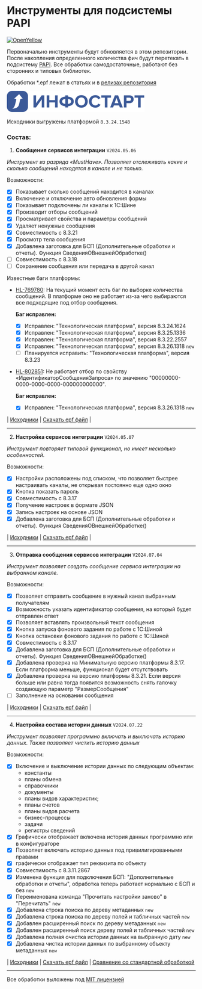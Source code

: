 # Инструменты для подсиcтемы PAPI

[![OpenYellow](https://img.shields.io/endpoint?url=https://openyellow.neocities.org/badges/4/763113633.json)](https://openyellow.notion.site/openyellow/24727888daa641af95514b46bee4d6f2?p=e89925d9c00f439d8ef210fc5445f8db&pm=s)

Первоначально инструменты будут обновляется в этом репозитории. После накопления определенного количества фич будут перетекать в подсистему [PAPI](https://github.com/dsdred/PAPI).
Все обработки самодостаточные, работают без сторонних и типовых библиотек.

Обработки \*.epf лежат в статьях и в [релизах репозитория](https://github.com/dsdred/PAPI-tools/releases)

![Infostart](/assets/img/svg/infostartlogo.svg)

Исходники выгружены платформой `8.3.24.1548`

### Состав:

1. **Сообщения сервисов интеграции** `V2024.05.06`

_Инструмент из разряда «MustHave». Позволяет отслеживать какие и сколько сообщений находятся в канале и не только._

Возможности:

- [x] Показывает сколько сообщений находится в каналах
- [x] Включение и отключение авто обновления формы
- [x] Показывает подключены ли каналы к 1С:Шине
- [x] Производит отборы сообщений
- [x] Просматривает свойства и параметры сообщений
- [x] Удаляет ненужные сообщения
- [x] Совместимость с 8.3.21
- [x] Просмотр тела сообщения
- [x] Добавлена заготовка для БСП (Дополнительные обработки и отчеты). Функция СведенияОВнешнейОбработке()
- [ ] Совместимость с 8.3.18
- [ ] Сохранение сообщения или передача в другой канал

Известные баги платформы:

- [HL-769780](https://bugboard.v8.1c.ru/error/000150912): На текущий момент есть баг по выборке количества сообщений. В платформе оно не работает из-за чего выбираются все подходящие под отбор сообщения.

  **Баг исправлен:**

  - [x] Исправлен: "Технологическая платформа", версия 8.3.24.1624
  - [x] Исправлен: "Технологическая платформа", версия 8.3.25.1336
  - [x] Исправлен: "Технологическая платформа", версия 8.3.22.2557
  - [x] Исправлен: "Технологическая платформа", версия 8.3.26.1318 `new`
  - [ ] Планируется исправить: "Технологическая платформа", версия 8.3.23

- [HL-802851](https://bugboard.v8.1c.ru/error/000153362): Не работает отбор по свойству «ИдентификаторСообщенияЗапроса» по значению "00000000-0000-0000-0000-000000000000".

  **Баг исправлен:**

  - [x] Исправлен: "Технологическая платформа", версия 8.3.26.1318 `new`

| [Исходники](/src/IntegrationServicesMessages/) | [Скачать epf файл](https://infostart.ru/1c/tools/2050054/) |

---

2. **Настройка сервисов интеграции** `V2024.05.07`

_Инструмент повторяет типовой функционал, но имеет несколько особенностей._

Возможности:

- [x] Настройки расположены под списком, что позволяет быстрее настраивать каналы, не открывая постоянно еще одно окно
- [x] Кнопка показать пароль
- [x] Совместимость с 8.3.17
- [x] Получение настроек в формате JSON
- [x] Запись настроек на основе JSON
- [x] Добавлена заготовка для БСП (Дополнительные обработки и отчеты). Функция СведенияОВнешнейОбработке()

| [Исходники](/src/IntegrationServicesSettings/) | [Скачать epf файл](https://infostart.ru/1c/tools/2050054/) |

---

3. **Отправка сообщения сервисов интеграции** `V2024.07.04`

_Инструмент позволяет создать сообщение сервиса интеграции на выбранном канале._

Возможности:

- [x] Позволяет отправить сообщение в нужный канал выбранным получателям
- [x] Возможность указать идентификатор сообщения, на который будет отправлен ответ
- [x] Позволяет вставлять произвольный текст сообщения
- [x] Кнопка запуска фонового задания по работе с 1С:Шиной
- [x] Кнопка остановки фонового задания по работе с 1С:Шиной
- [x] Совместимость с 8.3.17
- [x] Добавлена заготовка для БСП (Дополнительные обработки и отчеты). Функция СведенияОВнешнейОбработке()
- [x] Добавлена проверка на Минимальную версию платформы 8.3.17. Если платформа меньше, функционал будет отсутствовать
- [x] Добавлена проверка на версию платформы 8.3.21. Если версия больше или равна тогда появится возможность снять галочку создающую параметр "РазмерСообщения"
- [ ] Заполнение на основании сообщения

| [Исходники](/src/SendingMessageIntegrationServices/) | [Скачать epf файл](https://infostart.ru/1c/tools/2050054/) |

---

4. **Настройка состава истории данных** `V2024.07.22`

_Инструмент позволяет программно включать и выключать историю данных. Также позволяет чистить историю данных_

Возможности:

- [x] Включение и выключение истории данных по следующим объектам:
  - константы
  - планы обмена
  - справочники
  - документы
  - планы видов характеристик;
  - планы счетов
  - планы видов расчета
  - бизнес-процессы
  - задачи
  - регистры сведений
- [x] Графически отображает включена история данных программно или в конфигураторе
- [x] Позволяет включать историю данных под привилигированными правами
- [x] графически отображает тип реквизита по объекту
- [x] Совместимость с 8.3.11.2867
- [x] Изменена функция для подключения БСП: "Дополнительные обработки и отчеты", обработка теперь работает нормально с БСП и без `new`
- [x] Переименована команда "Прочитать настройки заново" в "Перечитать" `new`
- [x] Добавлена строка поиска по дереву метаданных `new`
- [x] Добавлена строка поиска по дереву полей и табличных частей `new`
- [x] Добавлен расширенный поиск по дереву метаданных `new`
- [x] Добавлен расширенный поиск дереву полей и табличных частей `new`
- [x] Добавлена полная очистка истории данных на выбранную дату `new`
- [x] Добавлена чистка истории данных по выбранному объекту метаданных `new`

| [Исходники](/src/DataHistorySettings/) | [Скачать epf файл](https://infostart.ru/1c/tools/1808124/) | [Сравнение со стандартной обработкой](https://infostart.ru/1c/tools/1882953/)

---

Все обработки выложены под [MIT лицензией](https://mit-license.org/)
